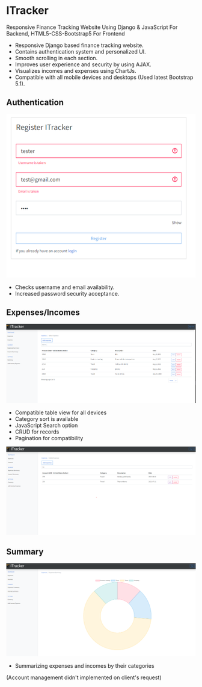 # ITracker
Responsive Finance Tracking Website Using Django &amp; JavaScript For Backend, HTML5-CSS-Bootstrap5 For Frontend  
- Responsive Django based finance tracking website.
- Contains authentication system and personalized UI.
- Smooth scrolling in each section.
- Improves user experience and security by using AJAX.
- Visualizes incomes and expenses using ChartJs.
- Compatible with all mobile devices and desktops (Used latest Bootstrap 5.1).

## Authentication
![expenses](/preview/ajaxRegister.png)

- Checks username and email availability.
- Increased password security acceptance.

## Expenses/Incomes
![listView](/preview/expenses.png)

- Compatible table view for all devices
- Category sort is available
- JavaScript Search option
- CRUD for records
- Pagination for compatibility

![search](/preview/ajaxSearch.png)

## Summary
![search](/preview/chart.png)

- Summarizing expenses and incomes by their categories


(Account management didn't implemented on client's request)

